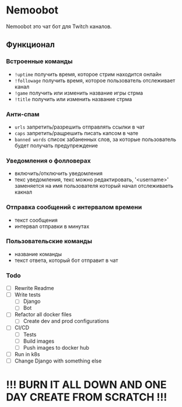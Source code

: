 # Nemoobot
Nemoobot это чат бот для Twitch каналов.
## Функционал
### Встроенные команды
- `!uptime` получить время, которое стрим находится онлайн
- `!followage` получить время, которое пользователь отслеживает канал
- `!game` получить или изменить название игры стрма
- `!title` получить или изменить название стрма
### Анти-спам
- `urls` запретить/разрешить отправлять ссылки в чат
- `caps` запретить/ращрешить писать капсом в чате
- `banned words` список забаненных слов, за которые пользователь будет 
получать предупреждение
### Уведомления о фолловерах
- включить/отключить уведомления
- текс уведомления, текс можно редактировать, '&lt;username&gt;' заменяется на 
имя пользователя который начал отслеживаеть какнал
### Отправка сообщений с интервалом времени
- текст сообщения
- интервал отправки в минутах
### Пользовательские команды
- название команды
- текст ответа, который бот отправит в чат


### Todo

- [ ] Rewrite Readme
- [ ] Write tests
  - [ ] Django
  - [ ] Bot
- [ ] Refactor all docker files
  - [ ] Create dev and prod configurations
- [ ] CI/CD
  - [ ] Tests
  - [ ] Build images
  - [ ] Push images to docker hub
- [ ] Run in k8s
- [ ] Change Django with something else

# !!! BURN IT ALL DOWN AND ONE DAY CREATE FROM SCRATCH !!!